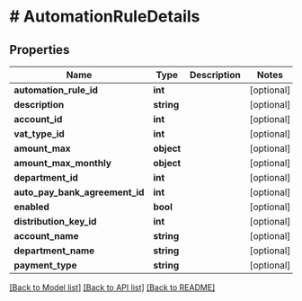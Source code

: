 # # AutomationRuleDetails

## Properties

Name | Type | Description | Notes
------------ | ------------- | ------------- | -------------
**automation_rule_id** | **int** |  | [optional]
**description** | **string** |  | [optional]
**account_id** | **int** |  | [optional]
**vat_type_id** | **int** |  | [optional]
**amount_max** | **object** |  | [optional]
**amount_max_monthly** | **object** |  | [optional]
**department_id** | **int** |  | [optional]
**auto_pay_bank_agreement_id** | **int** |  | [optional]
**enabled** | **bool** |  | [optional]
**distribution_key_id** | **int** |  | [optional]
**account_name** | **string** |  | [optional]
**department_name** | **string** |  | [optional]
**payment_type** | **string** |  | [optional]

[[Back to Model list]](../../README.md#models) [[Back to API list]](../../README.md#endpoints) [[Back to README]](../../README.md)
